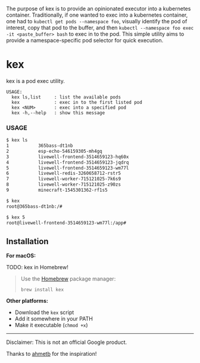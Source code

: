 The purpose of kex is to provide an opinionated executor into a kubernetes container.  Traditionally, if one wanted to exec into a kubernetes container, one had to `kubectl get pods --namespace foo`, visually identify the pod of interest, copy that pod to the buffer, and then `kubectl --namespace foo exec -it <paste_buffer> bash` to exec in to the pod.  This simple utility aims to provide a namespace-specific pod selector for quick execution.

# kex

kex is a pod exec utility.

```
USAGE:
  kex ls,list     : list the available pods
  kex             : exec in to the first listed pod
  kex <NUM>       : exec into a specified pod
  kex -h,--help   : show this message
```

### USAGE

```sh
$ kex ls
1           365bass-dt1nb
2           esp-echo-546159305-mh4gq
3           livewell-frontend-3514659123-hq60x
4           livewell-frontend-3514659123-jqdrq
5           livewell-frontend-3514659123-wm77l
6           livewell-redis-3260658712-rstr5
7           livewell-worker-715121025-7k6s9
8           livewell-worker-715121025-z90zs
9           minecraft-1545301362-rf1s5

$ kex
root@365bass-dt1nb:/#

$ kex 5
root@livewell-frontend-3514659123-wm77l:/app#
```

## Installation

**For macOS:**

TODO: kex in Homebrew!

> Use the [Homebrew](https://brew.sh/) package manager:
>
>     brew install kex

**Other platforms:**

- Download the `kex` script
- Add it somewhere in your PATH
- Make it executable (`chmod +x`)

-----

Disclaimer: This is not an official Google product.

Thanks to [ahmetb](https://github.com/ahmetb) for the inspiration!
